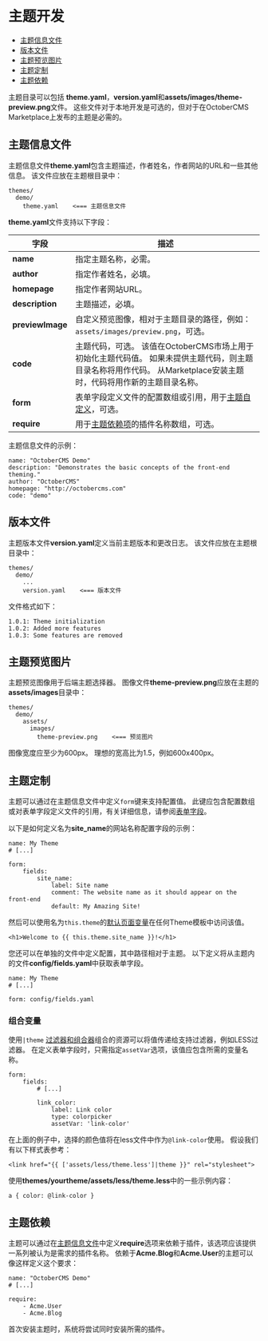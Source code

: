 # 主题开发

- [主题信息文件](#theme-information)
- [版本文件](#version-file)
- [主题预览图片](#preview-image)
- [主题定制](#customization)
- [主题依赖](#dependencies)

主题目录可以包括 **theme.yaml**，**version.yaml**和**assets/images/theme-preview.png**文件。 这些文件对于本地开发是可选的，但对于在OctoberCMS Marketplace上发布的主题是必需的。

<a name="theme-information"></a>
## 主题信息文件

主题信息文件**theme.yaml**包含主题描述，作者姓名，作者网站的URL和一些其他信息。 该文件应放在主题根目录中：

    themes/
      demo/
        theme.yaml    <=== 主题信息文件

**theme.yaml**文件支持以下字段：

字段 | 描述
------------- | -------------
**name** | 指定主题名称，必需。
**author** | 指定作者姓名，必填。
**homepage** | 指定作者网站URL。
**description** | 主题描述，必填。
**previewImage** | 自定义预览图像，相对于主题目录的路径，例如：`assets/images/preview.png`，可选。
**code** | 主题代码，可选。 该值在OctoberCMS市场上用于初始化主题代码值。 如果未提供主题代码，则主题目录名称将用作代码。 从Marketplace安装主题时，代码将用作新的主题目录名称。
**form** | 表单字段定义文件的配置数组或引用，用于[主题自定义](#customizeization)，可选。
**require** | 用于[主题依赖项](#dependencies)的插件名称数组，可选。

主题信息文件的示例：

    name: "OctoberCMS Demo"
    description: "Demonstrates the basic concepts of the front-end theming."
    author: "OctoberCMS"
    homepage: "http://octobercms.com"
    code: "demo"

<a name="version-file"></a>
## 版本文件

主题版本文件**version.yaml**定义当前主题版本和更改日志。 该文件应放在主题根目录中：

    themes/
      demo/
        ...
        version.yaml    <=== 版本文件

文件格式如下：

    1.0.1: Theme initialization
    1.0.2: Added more features
    1.0.3: Some features are removed

<a name="preview-image"></a>
## 主题预览图片

主题预览图像用于后端主题选择器。 图像文件**theme-preview.png**应放在主题的**assets/images**目录中：

    themes/
      demo/
        assets/
          images/
            theme-preview.png    <=== 预览图片

图像宽度应至少为600px。 理想的宽高比为1.5，例如600x400px。

<a name="customization"></a>
## 主题定制

主题可以通过在主题信息文件中定义`form`键来支持配置值。 此键应包含配置数组或对表单字段定义文件的引用，有关详细信息，请参阅[表单字段](backend-forms.md#form-fields )。

以下是如何定义名为**site_name**的网站名称配置字段的示例：

    name: My Theme
    # [...]

    form:
        fields:
            site_name:
                label: Site name
                comment: The website name as it should appear on the front-end
                default: My Amazing Site!

然后可以使用名为`this.theme`的[默认页面变量](../cms/markup#default-variables)在任何Theme模板中访问该值。

    <h1>Welcome to {{ this.theme.site_name }}!</h1>

您还可以在单独的文件中定义配置，其中路径相对于主题。 以下定义将从主题内的文件**config/fields.yaml**中获取表单字段。

    name: My Theme
    # [...]

    form: config/fields.yaml

<a name="combiner-vars"></a>
### 组合变量

使用`|theme` [过滤器和组合器](../markup/filter-theme)组合的资源可以将值传递给支持过滤器，例如LESS过滤器。 在定义表单字段时，只需指定`assetVar`选项，该值应包含所需的变量名称。

    form:
        fields:
            # [...]

            link_color:
                label: Link color
                type: colorpicker
                assetVar: 'link-color'

在上面的例子中，选择的颜色值将在less文件中作为`@link-color`使用。 假设我们有以下样式表参考：

    <link href="{{ ['assets/less/theme.less']|theme }}" rel="stylesheet">

使用**themes/yourtheme/assets/less/theme.less**中的一些示例内容：

    a { color: @link-color }

<a name="dependencies"></a>
## 主题依赖

主题可以通过在[主题信息文件](#theme-information)中定义**require**选项来依赖于插件，该选项应该提供一系列被认为是需求的插件名称。 依赖于**Acme.Blog**和**Acme.User**的主题可以像这样定义这个要求：

    name: "OctoberCMS Demo"
    # [...]

    require:
        - Acme.User
        - Acme.Blog

首次安装主题时，系统将尝试同时安装所需的插件。
